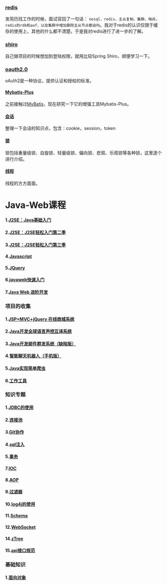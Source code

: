 ### [redis](docs/redis.md)

发简历找工作的时候，面试官回了一句话： ``nosql，redis，主从复制，集群，哨兵，redis的rdb和aof，以及集群中增加删除主从节点都会吗``。我对于redis的认识仅限于缓存的使用上，其他的什么都不清楚。于是我对redis进行了进一步的了解。  

### [shiro](docs/shiro.md)

自己做项目的时候想加到登陆权限，就用比较Spring Shiro，顺便学习一下。  

### [oauth2.0](docs/oauth2.md)

oAuth2是一种协议，提供认证和授权的标准。

#### [Mybatis-Plus](docs/Mybatis-Plus.md)    

之前接触过[MyBatis](knowDoc/myBatis.md)，现在研究一下它的增强工具Mybatis-Plus。

#### [会话](docs/session-token-cookie.md)

整理一下会话的知识点，包含：cookie，session，token

#### [锁](docs/lock.md)   

锁包括重量级锁、自旋锁、轻量级锁、偏向锁、悲观、乐观锁等各种锁，这里逐个进行介绍。

#### [线程](docs/thread.md)  

线程的方方面面。



















# Java-Web课程

#### 1.[J2SE：Java基础入门](doc/J2SE.md)

#### 2.[J2SE：J2SE轻松入门第二季](doc/J2SE_2.md)

#### 3.[J2SE：J2SE轻松入门第三季](doc/J2SE_3.md)  

#### 4.[Javascript](doc/Javascript.md)  

#### 5.[JQuery](doc/JQuery.md)  

#### 6.[javaweb快速入门](doc/javaweb_ABC.md)    

#### 7.[Java Web 进阶开发](doc/javaweb_Advanced.md)  

### 项目的收集  

#### 1.[JSP+MVC+jQuery 在线商城系统](proDoc/OnlineMall.md)  

#### 2.[Java开发全球语言声控互译系统](proDoc/trans.md)  

#### 3.[Java开发邮件群发系统（缺陷版）](proDoc/Mass.md)  

#### 4.[智能聊天机器人（手机版）](proDoc/Robot.md)      

#### 5.[Java实现简单爬虫](proDoc/Crawler.md)     

#### 6.[工作工具](SourceCode\WorkTools)  

### 知识专题  

#### 1.[JDBC的使用](knowDoc/jdbc.md)    

#### 2.[连接池](knowDoc/connPool.md)   

#### 3.[Git协作](knowDoc/git.md)    

#### 4.[sql注入](knowDoc/injection.md)      

#### 5.[事务](knowDoc/transaction.md)       

#### 7.[IOC](knowDoc/ioc.md)      

#### 8.[AOP](knowDoc/aop.md)       

#### 9.[过滤器](knowDoc/interceptor.md)  

#### 10.[log4j的使用](knowDoc/log4j.md)   

#### 11.[Schema](knowDoc/Schema.md)   

#### 12.[WebSocket](knowDoc/WebSocket.md)   

#### 14.[zTree](knowDoc/zTree.md)  

#### 15.[api接口规范](doc/api.md)  





### 基础知识   

#### 1.[面向对象](base/oop.md)   

